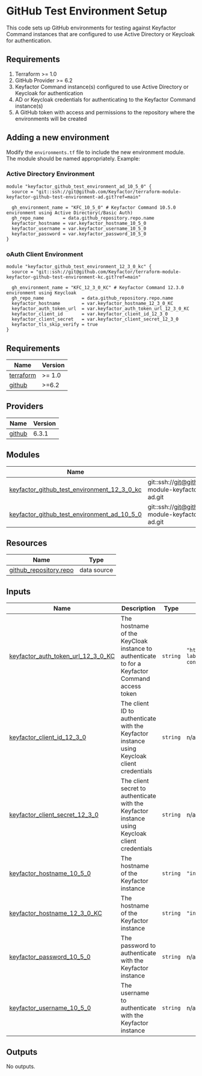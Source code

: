 # GitHub Test Environment Setup

This code sets up GitHub environments for testing against Keyfactor Command instances that are configured to use
Active Directory or Keycloak for authentication.

## Requirements

1. Terraform >= 1.0
2. GitHub Provider >= 6.2
3. Keyfactor Command instance(s) configured to use Active Directory or Keycloak for authentication
4. AD or Keycloak credentials for authenticating to the Keyfactor Command instance(s)
5. A GitHub token with access and permissions to the repository where the environments will be created

## Adding a new environment

Modify the `environments.tf` file to include the new environment module. The module should be named appropriately.
Example:

### Active Directory Environment

```hcl
module "keyfactor_github_test_environment_ad_10_5_0" {
  source = "git::ssh://git@github.com/Keyfactor/terraform-module-keyfactor-github-test-environment-ad.git?ref=main"

  gh_environment_name = "KFC_10_5_0" # Keyfactor Command 10.5.0 environment using Active Directory(/Basic Auth)
  gh_repo_name       = data.github_repository.repo.name
  keyfactor_hostname = var.keyfactor_hostname_10_5_0
  keyfactor_username = var.keyfactor_username_10_5_0
  keyfactor_password = var.keyfactor_password_10_5_0
}
```

### oAuth Client Environment

```hcl
module "keyfactor_github_test_environment_12_3_0_kc" {
  source = "git::ssh://git@github.com/Keyfactor/terraform-module-keyfactor-github-test-environment-kc.git?ref=main"

  gh_environment_name = "KFC_12_3_0_KC" # Keyfactor Command 12.3.0 environment using Keycloak
  gh_repo_name              = data.github_repository.repo.name
  keyfactor_hostname        = var.keyfactor_hostname_12_3_0_KC
  keyfactor_auth_token_url  = var.keyfactor_auth_token_url_12_3_0_KC
  keyfactor_client_id       = var.keyfactor_client_id_12_3_0
  keyfactor_client_secret   = var.keyfactor_client_secret_12_3_0
  keyfactor_tls_skip_verify = true
}
```

<!-- BEGIN_TF_DOCS -->

## Requirements

| Name                                                                      | Version |
|---------------------------------------------------------------------------|---------|
| <a name="requirement_terraform"></a> [terraform](#requirement\_terraform) | >= 1.0  |
| <a name="requirement_github"></a> [github](#requirement\_github)          | >=6.2   |

## Providers

| Name                                                       | Version |
|------------------------------------------------------------|---------|
| <a name="provider_github"></a> [github](#provider\_github) | 6.3.1   |

## Modules

| Name                                                                                                                                                                                | Source                                                                                        | Version |
|-------------------------------------------------------------------------------------------------------------------------------------------------------------------------------------|-----------------------------------------------------------------------------------------------|---------|
| <a name="module_keyfactor_github_test_environment_12_3_0_kc"></a> [keyfactor\_github\_test\_environment\_12\_3\_0\_kc](#module\_keyfactor\_github\_test\_environment\_12\_3\_0\_kc) | git::ssh://git@github.com/Keyfactor/terraform-module-keyfactor-github-test-environment-ad.git | main    |
| <a name="module_keyfactor_github_test_environment_ad_10_5_0"></a> [keyfactor\_github\_test\_environment\_ad\_10\_5\_0](#module\_keyfactor\_github\_test\_environment\_ad\_10\_5\_0) | git::ssh://git@github.com/Keyfactor/terraform-module-keyfactor-github-test-environment-ad.git | main    |

## Resources

| Name                                                                                                                      | Type        |
|---------------------------------------------------------------------------------------------------------------------------|-------------|
| [github_repository.repo](https://registry.terraform.io/providers/integrations/github/latest/docs/data-sources/repository) | data source |

## Inputs

| Name                                                                                                                                                   | Description                                                                                     | Type     | Default                                                                                                 | Required |
|--------------------------------------------------------------------------------------------------------------------------------------------------------|-------------------------------------------------------------------------------------------------|----------|---------------------------------------------------------------------------------------------------------|:--------:|
| <a name="input_keyfactor_auth_token_url_12_3_0_KC"></a> [keyfactor\_auth\_token\_url\_12\_3\_0\_KC](#input\_keyfactor\_auth\_token\_url\_12\_3\_0\_KC) | The hostname of the KeyCloak instance to authenticate to for a Keyfactor Command access token   | `string` | `"https://int-oidc-lab.eastus2.cloudapp.azure.com:8444/realms/Keyfactor/protocol/openid-connect/token"` |    no    |
| <a name="input_keyfactor_client_id_12_3_0"></a> [keyfactor\_client\_id\_12\_3\_0](#input\_keyfactor\_client\_id\_12\_3\_0)                             | The client ID to authenticate with the Keyfactor instance using Keycloak client credentials     | `string` | n/a                                                                                                     |   yes    |
| <a name="input_keyfactor_client_secret_12_3_0"></a> [keyfactor\_client\_secret\_12\_3\_0](#input\_keyfactor\_client\_secret\_12\_3\_0)                 | The client secret to authenticate with the Keyfactor instance using Keycloak client credentials | `string` | n/a                                                                                                     |   yes    |
| <a name="input_keyfactor_hostname_10_5_0"></a> [keyfactor\_hostname\_10\_5\_0](#input\_keyfactor\_hostname\_10\_5\_0)                                  | The hostname of the Keyfactor instance                                                          | `string` | `"integrations1050-lab.kfdelivery.com"`                                                                 |    no    |
| <a name="input_keyfactor_hostname_12_3_0_KC"></a> [keyfactor\_hostname\_12\_3\_0\_KC](#input\_keyfactor\_hostname\_12\_3\_0\_KC)                       | The hostname of the Keyfactor instance                                                          | `string` | `"int-oidc-lab.eastus2.cloudapp.azure.com"`                                                             |    no    |
| <a name="input_keyfactor_password_10_5_0"></a> [keyfactor\_password\_10\_5\_0](#input\_keyfactor\_password\_10\_5\_0)                                  | The password to authenticate with the Keyfactor instance                                        | `string` | n/a                                                                                                     |   yes    |
| <a name="input_keyfactor_username_10_5_0"></a> [keyfactor\_username\_10\_5\_0](#input\_keyfactor\_username\_10\_5\_0)                                  | The username to authenticate with the Keyfactor instance                                        | `string` | n/a                                                                                                     |   yes    |

## Outputs

No outputs.
<!-- END_TF_DOCS -->